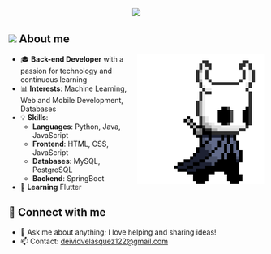 <p align="center">
  <a href="https://github.com/DenverCoder1/readme-typing-svg"><img src="https://readme-typing-svg.herokuapp.com?font=Time+New+Roman&size=40&center=true&vCenter=true&width=700&height=150&lines=Hey+👋,+I'm+Deivid+Velasquez;Software+Developer"></a>
</p>


## <picture><img src = "https://github.com/7oSkaaa/7oSkaaa/blob/main/Images/about_me.gif?raw=true" width = 50px></picture> About me


<img align="right" height="auto" width="250px" alt="GIF" src="https://raw.githubusercontent.com/TanZng/TanZng/master/assets/hollor_knight3.gif" />

- 🎓 **Back-end Developer** with a passion for technology and continuous learning
- 📊 **Interests**: Machine Learning, Web and Mobile Development, Databases
- 💡 **Skills**: 
  - **Languages**: Python, Java, JavaScript
  - **Frontend**: HTML, CSS, JavaScript
  - **Databases**: MySQL, PostgreSQL
  - **Backend**: SpringBoot
- 🌱 **Learning** Flutter

## 🤝 Connect with me
- 💬 Ask me about anything; I love helping and sharing ideas!
- 📫 Contact: [deividvelasquez122@gmail.com](mailto:deividvelasquez122@gmail.com)





